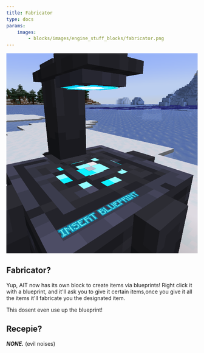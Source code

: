 ```yaml
---
title: Fabricator
type: docs
params:
    images:
        - blocks/images/engine_stuff_blocks/fabricator.png
---
```


![Fabricator Block](images/engine_stuff_blocks/fabricator.png)

## Fabricator?
Yup, AIT now has its own block to create items via blueprints!
Right click it with a blueprint, and it'll ask you to give it certain items,once you give it all the items it'll fabricate you the designated item.

This dosent even use up the blueprint!

## Recepie?

***NONE.***
(evil noises)

